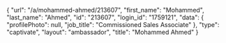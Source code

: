 {
    "url": "\/a\/mohammed-ahmed\/213607",
    "first_name": "Mohammed",
    "last_name": "Ahmed",
    "id": "213607",
    "login_id": "1759121",
    "data": {
        "profilePhoto": null,
        "job_title": "Commissioned Sales Associate"
    },
    "type": "captivate",
    "layout": "ambassador",
    "title": "Mohammed Ahmed"
}
